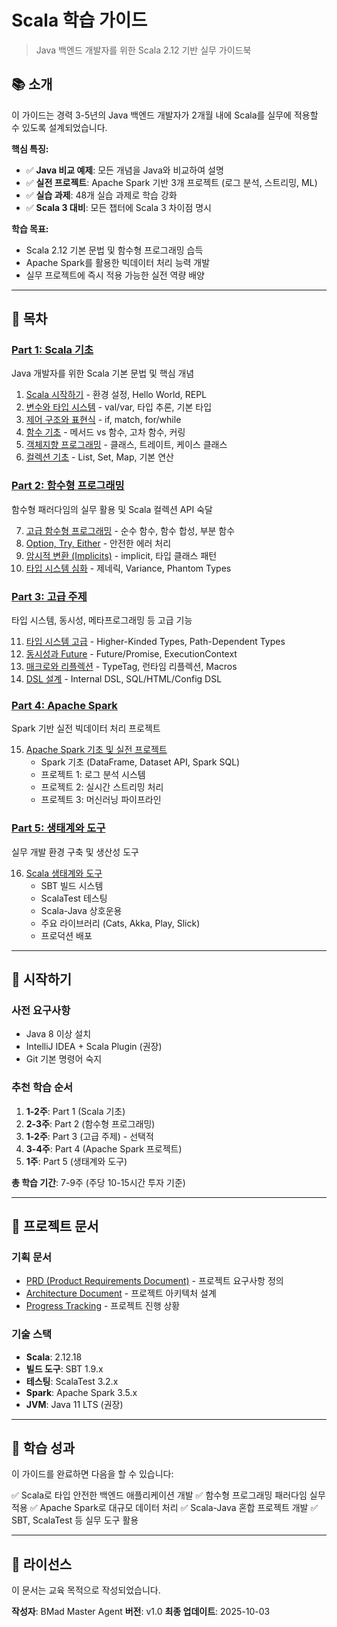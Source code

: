 # Scala 학습 가이드

> Java 백엔드 개발자를 위한 Scala 2.12 기반 실무 가이드북

## 📚 소개

이 가이드는 경력 3-5년의 Java 백엔드 개발자가 2개월 내에 Scala를 실무에 적용할 수 있도록 설계되었습니다.

**핵심 특징:**
- ✅ **Java 비교 예제**: 모든 개념을 Java와 비교하여 설명
- ✅ **실전 프로젝트**: Apache Spark 기반 3개 프로젝트 (로그 분석, 스트리밍, ML)
- ✅ **실습 과제**: 48개 실습 과제로 학습 강화
- ✅ **Scala 3 대비**: 모든 챕터에 Scala 3 차이점 명시

**학습 목표:**
- Scala 2.12 기본 문법 및 함수형 프로그래밍 습득
- Apache Spark를 활용한 빅데이터 처리 능력 개발
- 실무 프로젝트에 즉시 적용 가능한 실전 역량 배양

---

## 📖 목차

### [Part 1: Scala 기초](part1-basics/)
Java 개발자를 위한 Scala 기본 문법 및 핵심 개념

1. [Scala 시작하기](part1-basics/chapter01-getting-started.md) - 환경 설정, Hello World, REPL
2. [변수와 타입 시스템](part1-basics/chapter02-variables-types.md) - val/var, 타입 추론, 기본 타입
3. [제어 구조와 표현식](part1-basics/chapter03-control-structures.md) - if, match, for/while
4. [함수 기초](part1-basics/chapter04-functions.md) - 메서드 vs 함수, 고차 함수, 커링
5. [객체지향 프로그래밍](part1-basics/chapter05-oop.md) - 클래스, 트레이트, 케이스 클래스
6. [컬렉션 기초](part1-basics/chapter06-collections.md) - List, Set, Map, 기본 연산

### [Part 2: 함수형 프로그래밍](part2-functional/)
함수형 패러다임의 실무 활용 및 Scala 컬렉션 API 숙달

7. [고급 함수형 프로그래밍](part2-functional/chapter07-advanced-functional.md) - 순수 함수, 함수 합성, 부분 함수
8. [Option, Try, Either](part2-functional/chapter08-option-try-either.md) - 안전한 에러 처리
9. [암시적 변환 (Implicits)](part2-functional/chapter09-implicits.md) - implicit, 타입 클래스 패턴
10. [타입 시스템 심화](part2-functional/chapter10-advanced-types.md) - 제네릭, Variance, Phantom Types

### [Part 3: 고급 주제](part3-advanced/)
타입 시스템, 동시성, 메타프로그래밍 등 고급 기능

11. [타입 시스템 고급](part3-advanced/chapter11-advanced-type-system.md) - Higher-Kinded Types, Path-Dependent Types
12. [동시성과 Future](part3-advanced/chapter12-concurrency-future.md) - Future/Promise, ExecutionContext
13. [매크로와 리플렉션](part3-advanced/chapter13-macros-reflection.md) - TypeTag, 런타임 리플렉션, Macros
14. [DSL 설계](part3-advanced/chapter14-dsl-design.md) - Internal DSL, SQL/HTML/Config DSL

### [Part 4: Apache Spark](part4-spark/)
Spark 기반 실전 빅데이터 처리 프로젝트

15. [Apache Spark 기초 및 실전 프로젝트](part4-spark/chapter15-apache-spark.md)
    - Spark 기초 (DataFrame, Dataset API, Spark SQL)
    - 프로젝트 1: 로그 분석 시스템
    - 프로젝트 2: 실시간 스트리밍 처리
    - 프로젝트 3: 머신러닝 파이프라인

### [Part 5: 생태계와 도구](part5-ecosystem/)
실무 개발 환경 구축 및 생산성 도구

16. [Scala 생태계와 도구](part5-ecosystem/chapter16-ecosystem-tools.md)
    - SBT 빌드 시스템
    - ScalaTest 테스팅
    - Scala-Java 상호운용
    - 주요 라이브러리 (Cats, Akka, Play, Slick)
    - 프로덕션 배포

---

## 🚀 시작하기

### 사전 요구사항
- Java 8 이상 설치
- IntelliJ IDEA + Scala Plugin (권장)
- Git 기본 명령어 숙지

### 추천 학습 순서
1. **1-2주**: Part 1 (Scala 기초)
2. **2-3주**: Part 2 (함수형 프로그래밍)
3. **1-2주**: Part 3 (고급 주제) - 선택적
4. **3-4주**: Part 4 (Apache Spark 프로젝트)
5. **1주**: Part 5 (생태계와 도구)

**총 학습 기간**: 7-9주 (주당 10-15시간 투자 기준)

---

## 📂 프로젝트 문서

### 기획 문서
- [PRD (Product Requirements Document)](prd.md) - 프로젝트 요구사항 정의
- [Architecture Document](architecture.md) - 프로젝트 아키텍처 설계
- [Progress Tracking](progress.md) - 프로젝트 진행 상황

### 기술 스택
- **Scala**: 2.12.18
- **빌드 도구**: SBT 1.9.x
- **테스팅**: ScalaTest 3.2.x
- **Spark**: Apache Spark 3.5.x
- **JVM**: Java 11 LTS (권장)

---

## 🎯 학습 성과

이 가이드를 완료하면 다음을 할 수 있습니다:

✅ Scala로 타입 안전한 백엔드 애플리케이션 개발
✅ 함수형 프로그래밍 패러다임 실무 적용
✅ Apache Spark로 대규모 데이터 처리
✅ Scala-Java 혼합 프로젝트 개발
✅ SBT, ScalaTest 등 실무 도구 활용

---

## 📝 라이선스

이 문서는 교육 목적으로 작성되었습니다.

**작성자**: BMad Master Agent
**버전**: v1.0
**최종 업데이트**: 2025-10-03
